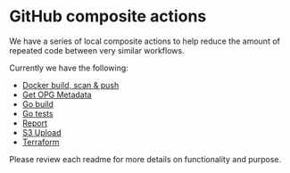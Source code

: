 # GitHub composite actions

We have a series of local composite actions to help reduce the amount of repeated code between very similar workflows.

Currently we have the following:

- [Docker build, scan & push](./docker_build_scan_push/README.md)
- [Get OPG Metadata](./get_opg_metadata/README.md)
- [Go build](./go_build/README.md)
- [Go tests](./go_tests/README.md)
- [Report](./report/README.md)
- [S3 Upload](./s3_upload/README.md)
- [Terraform](./terraform/README.md)

Please review each readme for more details on functionality and purpose.
